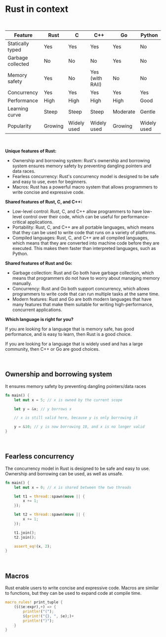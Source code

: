 # Rust in context

<br>

| Feature           | Rust    | C           | C++             | Go       | Python      |
| ----------------- | ------- | ----------- | --------------- | -------- | ----------- |
| Statically typed  | Yes     | Yes         | Yes             | Yes      | No          |
| Garbage collected | No      | No          | No              | Yes      | No          |
| Memory safety     | Yes     | No          | Yes (with RAII) | No       | No          |
| Concurrency       | Yes     | Yes         | Yes             | Yes      | Yes         |
| Performance       | High    | High        | High            | High     | Good        |
| Learning curve    | Steep   | Steep       | Steep           | Moderate | Gentle      |
| Popularity        | Growing | Widely used | Widely used     | Growing  | Widely used |

<br>

**Unique features of Rust:**

- Ownership and borrowing system: Rust's ownership and borrowing system ensures memory safety by preventing dangling pointers and data races.
- Fearless concurrency: Rust's concurrency model is designed to be safe and easy to use, even for beginners.
- Macros: Rust has a powerful macro system that allows programmers to write concise and expressive code.

**Shared features of Rust, C, and C++:**

- Low-level control: Rust, C, and C++ allow programmers to have low-level control over their code, which can be useful for performance-critical applications.
- Portability: Rust, C, and C++ are all portable languages, which means that they can be used to write code that runs on a variety of platforms.
- Compiled languages: Rust, C, and C++ are all compiled languages, which means that they are converted into machine code before they are executed. This makes them faster than interpreted languages, such as Python.

**Shared features of Rust and Go:**

- Garbage collection: Rust and Go both have garbage collection, which means that programmers do not have to worry about managing memory manually.
- Concurrency: Rust and Go both support concurrency, which allows programmers to write code that can run multiple tasks at the same time.
- Modern features: Rust and Go are both modern languages that have many features that make them suitable for writing high-performance, concurrent applications.

**Which language is right for you?**

If you are looking for a language that is memory safe, has good performance, and is easy to learn, then Rust is a good choice.

If you are looking for a language that is widely used and has a large community, then C++ or Go are good choices.

<br>

## Ownership and borrowing system

It ensures memory safety by preventing dangling pointers/data races

```Rust
fn main() {
    let mut x = 5; // x is owned by the current scope

    let y = &x; // y borrows x

    // x is still valid here, because y is only borrowing it

    y = &10; // y is now borrowing 10, and x is no longer valid
}
```

<br>

## Fearless concurrency

The concurrency model in Rust is designed to be safe and easy to use. Ownership and borrowing can be used, as well as unsafe.

```Rust
fn main() {
    let mut x = 0; // x is shared between the two threads

    let t1 = thread::spawn(move || {
        x += 1;
    });

    let t2 = thread::spawn(move || {
        x += 1;
    });

    t1.join();
    t2.join();

    assert_eq!(x, 2);
}
```

<br>

## Macros

Rust enable users to write concise and expressive code. Macros are similar to functions, but they can be used to expand code at compile time.

```Rust
macro_rules! print_tuple {
    ($($e:expr),+) => {
        println!("(");
        $(print!("{}, ", $e);)+
        println!(")");
    }
}
```
